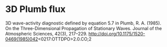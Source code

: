 # 3D Plumb flux

3D wave-activity diagnostic defined by equation 5.7 in Plumb, R. A. (1985). On the Three-Dimensional Propagation of Stationary Waves. Journal of the Atmospheric Sciences, 42(3), 217–229. http://doi.org/10.1175/1520-0469(1985)042<0217:OTTDPO>2.0.CO;2
